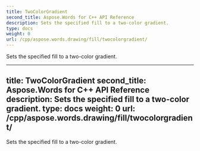 ```yaml
---
title: TwoColorGradient
second_title: Aspose.Words for C++ API Reference
description: Sets the specified fill to a two-color gradient. 
type: docs
weight: 0
url: /cpp/aspose.words.drawing/fill/twocolorgradient/
---
```


Sets the specified fill to a two-color gradient. 

---
title: TwoColorGradient
second_title: Aspose.Words for C++ API Reference
description: Sets the specified fill to a two-color gradient. 
type: docs
weight: 0
url: /cpp/aspose.words.drawing/fill/twocolorgradient/
---

Sets the specified fill to a two-color gradient. 

